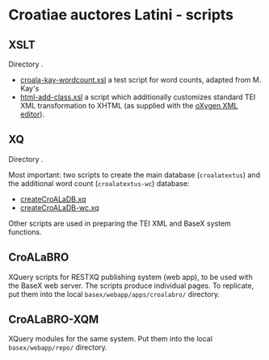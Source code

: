 # Croatiae auctores Latini - scripts

## XSLT

Directory </xsl>.

* [croala-kay-wordcount.xsl](/scripts/xsl/croala-kay-wordcount.xsl) a test script for word counts, adapted from M. Kay's
* [html-add-class.xsl](/scripts/xsl/html-add-class.xsl) a script which additionally customizes standard TEI XML transformation to XHTML (as supplied with the [oXygen XML editor](https://www.oxygenxml.com/)).

## XQ

Directory </xq>.

Most important: two scripts to create the main database (`croalatextus`) and the additional word count (`croalatextus-wc`) database:

* [createCroALaDB.xq](/scripts/xq/createCroALaDB.xq)
* [createCroALaDB-wc.xq](/scripts/xq/createCroALaDB-wc.xq)

Other scripts are used in preparing the TEI XML and BaseX system functions.

## CroALaBRO

XQuery scripts for RESTXQ publishing system (web app), to be used with the BaseX web server. The scripts produce individual pages. To replicate, put them into the local `basex/webapp/apps/croalabro/` directory.

## CroALaBRO-XQM

XQuery modules for the same system. Put them into the local `basex/webapp/repo/` directory.
